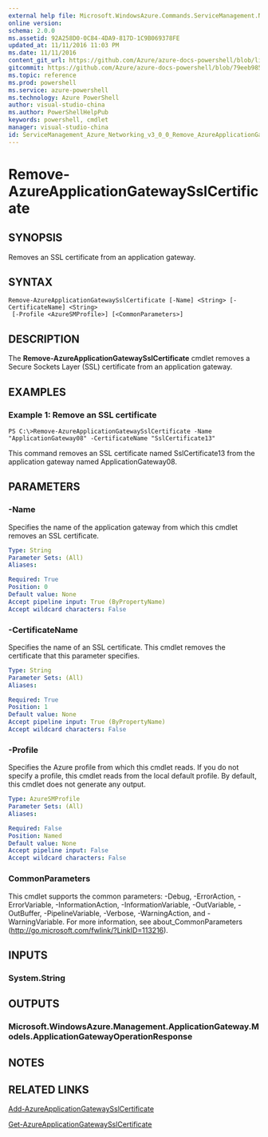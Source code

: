 ```yaml
---
external help file: Microsoft.WindowsAzure.Commands.ServiceManagement.Network.dll-Help.xml
online version: 
schema: 2.0.0
ms.assetid: 92A258D0-0C84-4DA9-817D-1C9B069378FE
updated_at: 11/11/2016 11:03 PM
ms.date: 11/11/2016
content_git_url: https://github.com/Azure/azure-docs-powershell/blob/live/azureps-cmdlets-docs/ServiceManagement/Azure.Networking/v3.0.0/Remove-AzureApplicationGatewaySslCertificate.md
gitcommit: https://github.com/Azure/azure-docs-powershell/blob/79eeb985ea480979357fb4695832a0c3d29a48bf/azureps-cmdlets-docs/ServiceManagement/Azure.Networking/v3.0.0/Remove-AzureApplicationGatewaySslCertificate.md
ms.topic: reference
ms.prod: powershell
ms.service: azure-powershell
ms.technology: Azure PowerShell
author: visual-studio-china
ms.author: PowerShellHelpPub
keywords: powershell, cmdlet
manager: visual-studio-china
id: ServiceManagement_Azure_Networking_v3_0_0_Remove_AzureApplicationGatewaySslCertificate_md
---
```


# Remove-AzureApplicationGatewaySslCertificate

## SYNOPSIS
Removes an SSL certificate from an application gateway.

## SYNTAX

```
Remove-AzureApplicationGatewaySslCertificate [-Name] <String> [-CertificateName] <String>
 [-Profile <AzureSMProfile>] [<CommonParameters>]
```

## DESCRIPTION
The **Remove-AzureApplicationGatewaySslCertificate** cmdlet removes a Secure Sockets Layer (SSL) certificate from an application gateway.

## EXAMPLES

### Example 1: Remove an SSL certificate
```
PS C:\>Remove-AzureApplicationGatewaySslCertificate -Name "ApplicationGateway08" -CertificateName "SslCertificate13"
```

This command removes an SSL certificate named SslCertificate13 from the application gateway named ApplicationGateway08.

## PARAMETERS

### -Name
Specifies the name of the application gateway from which this cmdlet removes an SSL certificate.

```yaml
Type: String
Parameter Sets: (All)
Aliases:

Required: True
Position: 0
Default value: None
Accept pipeline input: True (ByPropertyName)
Accept wildcard characters: False
```

### -CertificateName
Specifies the name of an SSL certificate.
This cmdlet removes the certificate that this parameter specifies.

```yaml
Type: String
Parameter Sets: (All)
Aliases:

Required: True
Position: 1
Default value: None
Accept pipeline input: True (ByPropertyName)
Accept wildcard characters: False
```

### -Profile
Specifies the Azure profile from which this cmdlet reads.
If you do not specify a profile, this cmdlet reads from the local default profile.
By default, this cmdlet does not generate any output.

```yaml
Type: AzureSMProfile
Parameter Sets: (All)
Aliases:

Required: False
Position: Named
Default value: None
Accept pipeline input: False
Accept wildcard characters: False
```

### CommonParameters
This cmdlet supports the common parameters: -Debug, -ErrorAction, -ErrorVariable, -InformationAction, -InformationVariable, -OutVariable, -OutBuffer, -PipelineVariable, -Verbose, -WarningAction, and -WarningVariable. For more information, see about_CommonParameters (http://go.microsoft.com/fwlink/?LinkID=113216).

## INPUTS

### System.String

## OUTPUTS

### Microsoft.WindowsAzure.Management.ApplicationGateway.Models.ApplicationGatewayOperationResponse

## NOTES

## RELATED LINKS

[Add-AzureApplicationGatewaySslCertificate](xref:ServiceManagement/Azure.Networking/v3.0.0/Add-AzureApplicationGatewaySslCertificate.md)

[Get-AzureApplicationGatewaySslCertificate](xref:ServiceManagement/Azure.Networking/v3.0.0/Get-AzureApplicationGatewaySslCertificate.md)
